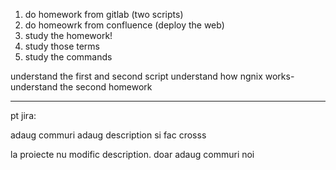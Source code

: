 1. do homework from gitlab (two scripts)
2. do homeowrk from confluence (deploy the web)
3. study the homework!
4. study those terms
5. study the commands


understand the first and second script
understand how ngnix works- understand the second homework










---

pt jira:


adaug commuri 
adaug description si fac crosss


la proiecte nu modific description. doar adaug commuri noi